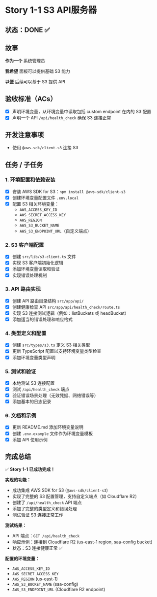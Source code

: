 # Story 1-1 S3 API服务器

## 状态：DONE ✅

## 故事

**作为一个** 系统管理员

**我希望** 面板可以提供基础 S3 能力

**以便** 后续可以基于 S3 提供 API

## 验收标准（ACs）
- [x] 声明环境变量，从环境变量中读取包括 custom endpoint 在内的 S3 配置
- [x] 声明一个 API `/api/health_check` 确保 S3 连接正常

## 开发注意事项
* 使用 `@aws-sdk/client-s3` 连接 S3


## 任务 / 子任务

### 1. 环境配置和依赖安装
- [x] 安装 AWS SDK for S3：`npm install @aws-sdk/client-s3`
- [x] 创建环境变量配置文件 `.env.local`
- [x] 配置 S3 相关环境变量：
  - `AWS_ACCESS_KEY_ID`
  - `AWS_SECRET_ACCESS_KEY`
  - `AWS_REGION`
  - `AWS_S3_BUCKET_NAME`
  - `AWS_S3_ENDPOINT_URL`（自定义端点）

### 2. S3 客户端配置
- [x] 创建 `src/lib/s3-client.ts` 文件
- [x] 实现 S3 客户端初始化逻辑
- [x] 添加环境变量读取和验证
- [x] 实现错误处理机制

### 3. API 路由实现
- [x] 创建 API 路由目录结构 `src/app/api/`
- [x] 创建健康检查 API `src/app/api/health_check/route.ts`
- [x] 实现 S3 连接测试逻辑（例如：listBuckets 或 headBucket）
- [x] 添加适当的错误处理和响应格式

### 4. 类型定义和配置
- [x] 创建 `src/types/s3.ts` 定义 S3 相关类型
- [x] 更新 TypeScript 配置以支持环境变量类型检查
- [x] 添加环境变量类型声明

### 5. 测试和验证
- [x] 本地测试 S3 连接配置
- [x] 测试 `/api/health_check` 端点
- [x] 验证错误场景处理（无效凭据、网络错误等）
- [x] 添加基本的日志记录

### 6. 文档和示例
- [x] 更新 README.md 添加环境变量说明
- [x] 创建 `.env.example` 文件作为环境变量模板
- [x] 添加 API 使用示例

## 完成总结

✅ **Story 1-1 已成功完成！**

**实现的功能：**
- 成功集成 AWS SDK for S3 (`@aws-sdk/client-s3`)
- 实现了完整的 S3 配置管理，支持自定义端点（如 Cloudflare R2）
- 创建了 `/api/health_check` API 端点
- 添加了完整的类型定义和错误处理
- 测试验证 S3 连接正常工作

**测试结果：**
- API 端点：`GET /api/health_check`
- 响应示例：连接到 Cloudflare R2 (us-east-1 region, saa-config bucket)
- 状态：S3 连接健康正常 ✅

**配置的环境变量：**
- `AWS_ACCESS_KEY_ID` 
- `AWS_SECRET_ACCESS_KEY`
- `AWS_REGION` (us-east-1)
- `AWS_S3_BUCKET_NAME` (saa-config)
- `AWS_S3_ENDPOINT_URL` (Cloudflare R2 endpoint)

